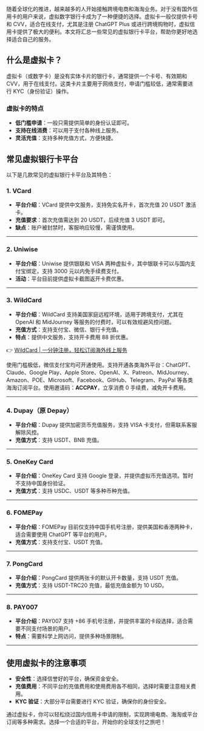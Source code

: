 随着全球化的推进，越来越多的人开始接触跨境电商和海淘业务。对于没有国外信用卡的用户来说，虚拟数字银行卡成为了一种便捷的选择。虚拟卡一般仅提供卡号和 CVV，适合在线支付，尤其是注册 ChatGPT Plus 或进行跨境购物时，虚拟信用卡提供了极大的便利。本文将汇总一些常见的虚拟银行卡平台，帮助你更好地选择适合自己的服务。

## 什么是虚拟卡？

虚拟卡（或数字卡）是没有实体卡片的银行卡，通常提供一个卡号、有效期和 CVV，用于在线支付。这类卡片主要用于网络支付，申请门槛较低，通常需要进行 KYC（身份验证）操作。

### 虚拟卡的特点

- **低门槛申请**：一般只需提供简单的身份认证即可。
- **支持在线消费**：可以用于支付各种线上服务。
- **灵活充值**：支持多种充值方式，方便快捷。

## 常见虚拟银行卡平台

以下是几款常见的虚拟银行卡平台及其特色：

### 1. **VCard**

- **平台介绍**：VCard 提供中文服务，支持免实名开卡，首次充值 20 USDT 激活卡。
- **充值要求**：首次充值需达到 20 USDT，后续充值 3 USDT 即可。
- **缺点**：账户被封禁时，客服响应较慢，需谨慎使用。

---

### 2. **Uniwise**

- **平台介绍**：Uniwise 提供银联和 VISA 两种虚拟卡，其中银联卡可以与国内支付宝绑定，支持 3000 元以内免手续费支付。
- **活动**：平台目前提供虚拟卡截图返开卡费优惠。

---

### 3. **WildCard**

- **平台介绍**：WildCard 支持美国家庭远程环境，适用于跨境支付，尤其在 OpenAI 和 MidJourney 等服务的付费时，可以有效规避风控问题。
- **充值方式**：支持支付宝、微信、银行卡充值。
- **特点**：提供中文服务，支持开卡费用 88 折优惠。

👉 [WildCard | 一分钟注册，轻松订阅海外线上服务](https://bit.ly/bewildcard)

使用门槛极低，微信支付宝均可开通使用。支持开通各类海外平台：ChatGPT、Claude、Google Play、Apple Store、OpenAI、X、Patreon、MidJourney、Amazon、POE、Microsoft、Facebook、GitHub、Telegram、PayPal 等各类海淘订阅平台。使用邀请码：**ACCPAY**，立享消费 0 手续费，减免开卡费用。

---

### 4. **Dupay（原 Depay）**

- **平台介绍**：Dupay 提供加密货币充值服务，支持 VISA 卡支付，但需联系客服解除风控。
- **充值方式**：支持 USDT、BNB 充值。

---

### 5. **OneKey Card**

- **平台介绍**：OneKey Card 支持 Google 登录，并提供虚拟币充值选项。暂时不支持中国身份验证。
- **充值方式**：支持 USDC、USDT 等多种币种充值。

---

### 6. **FOMEPay**

- **平台介绍**：FOMEPay 目前仅支持中国手机号注册，提供美国和香港两种卡，适合需要使用 ChatGPT 等平台的用户。
- **充值方式**：支持支付宝、USDT 充值。

---

### 7. **PongCard**

- **平台介绍**：PongCard 提供两张卡的默认开卡数量，支持 USDT 充值。
- **充值方式**：支持 USDT-TRC20 充值，最低充值金额为 10 USD。

---

### 8. **PAY007**

- **平台介绍**：PAY007 支持 +86 手机号注册，并提供丰富的卡段选择，适合需要不同支付场景的用户。
- **特点**：需要科学上网访问，提供多种场景限制。

---

## 使用虚拟卡的注意事项

- **安全性**：选择信誉好的平台，确保资金安全。
- **充值费用**：不同平台的充值费用和使用费用各不相同，选择时需要注意相关费用。
- **KYC 验证**：大部分平台需要进行 KYC 验证，确保你的身份安全。

通过虚拟卡，你可以轻松绕过国内信用卡申请的限制，实现跨境电商、海淘或平台订阅等多种需求。选择一个合适的平台，开始你的全球支付之旅吧！